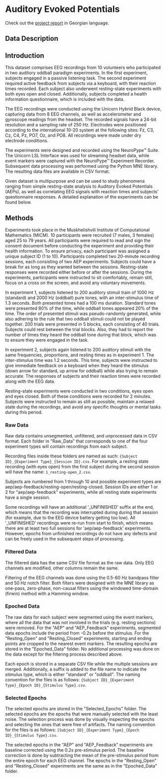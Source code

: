 # Auditory Evoked Potentials

Check out the [project report](./Report.pdf) in Georgian language.

## Data Description

## Introduction

This dataset comprises EEG recordings from 10 volunteers who participated in two auditory oddball paradigm experiments. In the first experiment, subjects engaged in a passive listening task. The second experiment required active feedback from subjects via a keyboard, with their reaction times recorded. Each subject also underwent resting-state experiments with both eyes open and closed. Additionally, subjects completed a health information questionnaire, which is included with the data.

The EEG recordings were conducted using the Unicorn Hybrid Black device, capturing data from 8 EEG channels, as well as accelerometer and gyroscope readings from the headset. The recorded signals have a 24-bit resolution and a sampling rate of 250 Hz. Electrodes were positioned according to the international 10-20 system at the following sites: Fz, C3, Cz, C4, Pz, PO7, Oz, and PO8. All recordings were made under dry electrode conditions.

The experiments were designed and recorded using the NeuroPype™ Suite. The Unicorn LSL Interface was used for streaming headset data, while event markers were captured with the NeuroPype™ Experiment Recorder. Subsequent data processing was performed using the Python MNE library. The resulting data files are available in CSV format.

Given dataset is multipurpose and can be used to study phenomena ranging from simple resting-state analysis to Auditory Evoked Potentials (AEPs), as well as correlating EEG signals with reaction times and subjects' questionnaire responses. A detailed explanation of the experiments can be found below.

## Methods

Experiments took place in the Muskhelishvili Institute of Computational Mathematics (MICM). 10 participants were recruited (7 males, 3 females) aged 25 to 79 years. All participants were required to read and sign the consent document before conducting the experiment and providing their health information. To ensure privacy, each participant was assigned a unique subject ID (1 to 10). Participants completed two 20-minute recording sessions, each consisting of two AEP experiments. Subjects could have a break for as long as they wanted between the sessions. Resting-state responses were recorded either before or after the sessions. During the experiments, participants were instructed to sit comfortably, remain still, focus on a cross on the screen, and avoid any voluntary movements.

In experiment 1, subjects listened to 200 auditory stimuli train of 1000 Hz (standard) and 2000 Hz (oddball) pure tones, with an inter-stimulus time of 1.3 seconds. Both presented tones had a 100 ms duration. Standard tones were presented 80% of the time, while oddball tones appeared 20% of the time. The order of presented stimuli was pseudo-randomly generated, while also adhering to the rule that two oddball stimuli could not be played together. 200 trials were presented in 5 blocks, each consisting of 40 trials. Subjects could rest between the trial blocks. Also, they had to report the number of times they heard the oddball tone during that block, which was to ensure they were engaged in the task. 

In experiment 2, subjects again listened to 200 auditory stimuli with the same frequencies, proportions, and resting times as in experiment 1. The inter-stimulus time was 1.2 seconds. This time, subjects were instructed to give immediate feedback on a keyboard when they heard the stimulus (down arrow for standard, up arrow for oddball) while also trying to remain accurate. The responses of subjects and their reaction times were recorded along with the EEG data.

Resting-state experiments were conducted in two conditions, eyes open and eyes closed. Both of these conditions were recorded for 2 minutes. Subjects were instructed to remain as still as possible, maintain a relaxed state during the recordings, and avoid any specific thoughts or mental tasks during this period.

### Raw Data 
  
Raw data contains unsegmented, unfiltered, and unprocessed data in CSV format. Each folder in "Raw_Data" that corresponds to one of the four experiment types will contain recordings from each subject.  
  
Recording files inside these folders are named as such: `{Subject ID}_{Experiment Type}_{Session ID}.csv`. For example, a resting state recording (with eyes open) from the first subject during the second session will have the name: `1_resting-open_2.csv`.  
  
Subjects are numbered from 1 through 10 and possible experiment types are aep/aep-feedback/resting-open/resting-closed. Session IDs are either 1 or 2 for "aep/aep-feedback" experiments, while all resting state experiments have a single session.  
  
Some recordings will have an additional '\_UNFINISHED' suffix at the end, which means that the recording was interrupted during during that session (for example, due to the EEG device battery getting too low). All '\_UNFINISHED' recordings were re-run from start to finish, which means there are at least two full sessions for 'aep/aep-feedback' experiments. However, epochs from unfinished recordings do not have any defects and can be freely used in the subsequent steps of processing.

### Filtered Data  
  
The filtered data has the same CSV file format as the raw data. Only EEG channels are modified, other columns remain the same.  
  
Filtering of the EEG channels was done using the 0.5-60 Hz bandpass filter and 50 Hz notch filter. Both filters were designed with the MNE library as one-pass, zero-phase, non-causal filters using the windowed time-domain (firwin) method with a Hamming window.

### Epoched Data  
  
The raw data for each subject were segmented using the event markers, where all the data that was not involved in the trials (e.g. resting sections) were removed. For the "AEP" and "AEP_Feedback" experiments, segmented data epochs include the period from -0.2s before the stimulus. For the "Resting_Open" and "Resting_Closed" experiments, starting and ending points are cropped to the nearest event markers. The resulting epochs are stored in the "Epoched_Data" folder. No additional processing was done on the data except for the filtering process described above.  
  
Each epoch is stored in a separate CSV file while the multiple sessions are merged. Additionally, a suffix is added to the file name to indicate the stimulus type, which is either "standard" or "oddball". The naming convention for the files is as follows: `{Subject ID}_{Experiment Type}_{Epoch ID}_{Stimulus Type}.csv`.

### Selected Epochs  
  
The selected epochs are stored in the "Selected_Epochs" folder. The selected epochs are the epochs that were manually selected with the least noise. The selection process was done by visually inspecting the epochs and selecting the ones that were free of artifacts. The naming convention for the files is as follows: `{Subject ID}_{Experiment Type}_{Epoch ID}_{Stimulus Type}.csv`.  
  
The selected epochs in the "AEP" and "AEP_Feedback" experiments are baseline corrected using the 0.2s pre-stimulus period. The baseline correction is done by subtracting the mean of the pre-stimulus period from the entire epoch for each EEG channel. The epochs in the "Resting_Open" and "Resting_Closed" experiments are the same as in the "Epoched_Data" folder.
